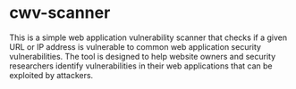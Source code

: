 # cwv-scanner
This is a simple web application vulnerability scanner that checks if a given URL or IP address is vulnerable to common web application security vulnerabilities. The tool is designed to help website owners and security researchers identify vulnerabilities in their web applications that can be exploited by attackers.
